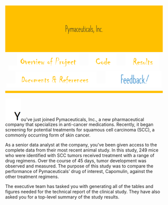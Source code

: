 <p align="center">
<img src="https://github.com/theidari/pymaceuticals/blob/main/Madule5-2.png" width="980"></br>
<img src="https://github.com/theidari/pymaceuticals/blob/main/Madule5-13.png" width="28"><img src="https://github.com/theidari/pymaceuticals/blob/main/Madule5-10.png" width="200"><img src="https://github.com/theidari/pymaceuticals/blob/main/Madule5-13.png" width="28"><img src="https://github.com/theidari/pymaceuticals/blob/main/Madule5-12.png" width="90"><img src="https://github.com/theidari/pymaceuticals/blob/main/Madule5-13.png" width="28"><img src="https://github.com/theidari/pymaceuticals/blob/main/Madule5-9.png" width="110"><img src="https://github.com/theidari/pymaceuticals/blob/main/Madule5-13.png" width="28"><img src="https://github.com/theidari/pymaceuticals/blob/main/Madule5-11.png" width="260"><img src="https://github.com/theidari/pymaceuticals/blob/main/Madule5-13.png" width="28"><img src="https://github.com/theidari/pymaceuticals/blob/main/gif%201.gif" width="180"></br>
<img src="https://github.com/theidari/pymaceuticals/blob/main/Madule5-3.png" width="980"></br>
</p>

<img src="https://github.com/theidari/pymaceuticals/blob/main/Madule5-16.png" width="50">ou've just joined Pymaceuticals, Inc., a new pharmaceutical company that specializes in anti-cancer medications. Recently, it began screening for potential treatments for squamous cell carcinoma (SCC), a commonly occurring form of skin cancer.

As a senior data analyst at the company, you've been given access to the complete data from their most recent animal study. In this study, 249 mice who were identified with SCC tumors received treatment with a range of drug regimens. Over the course of 45 days, tumor development was observed and measured. The purpose of this study was to compare the performance of Pymaceuticals’ drug of interest, Capomulin, against the other treatment regimens.

The executive team has tasked you with generating all of the tables and figures needed for the technical report of the clinical study. They have also asked you for a top-level summary of the study results.
